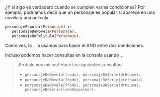 ¿Y si algo es verdadero cuando se cumplen varias condiciones? Por ejemplo, podríamos decir que un personaje es popular si aparece en una novela y una película. 

```prolog
personajePopular(Personaje) :-
   personajeDeNovela(Personaje),
   personajeDePelicula(Personaje).
```

Como ves, la `,` la usamos para hacer el AND entre dos condiciones. 

Incluso podemos hacer consultas en la consola usando `,`. 

> ¡Probalo vos mismo! Hacé las siguientes consultas:
> 
> * `personajeDeNovela(frodo), personajeDeSerie(drHouse).`
> * `personajeDeNovela(frodo), personajeDeSerie(eternauta).`
> * `personajeDeNovela(frodo), personajeDeSerie(drHouse), personajeDeSerie(lukeSkywalker).`
> 